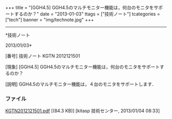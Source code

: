 ﻿+++
title = "[GGH4.5] GGH4.5のマルチモニター機能は，何台のモニタをサポートするのか？"
date = "2013-01-03"
ttags = ["技術ノート"]
tcategories = ["tech"]
banner = "img/technote.jpg"
+++

-----------------------------------------------------------------------------------------------------------------------------

*技術ノート

2013/01/03*


[番号]
技術ノート KGTN 2012121501

[現象]
[GGH4.5]
GGH4.5のマルチモニター機能は，何台のモニタをサポートするのか？

[説明]
GGH4.5のマルチモニター機能は，４台のモニタをサポートします．


### ファイル

 
 


[KGTN2012121501.pdf](http://techreport.kitasp.net/attachments/download/1156/KGTN2012121501.pdf)
 [(84.3 KB)] [kitasp 技術センター, 2013/01/04
08:33]


 


 

